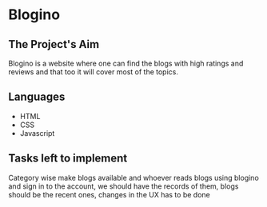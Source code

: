 # Blogino

## The Project's Aim

Blogino is a website where one can find the blogs with high ratings and reviews and that too it will cover most of the topics.

## Languages

- HTML
- CSS
- Javascript

## Tasks left to implement

Category wise make blogs available and whoever reads blogs using blogino and sign in to the account, we should have the records of them, blogs should be the recent ones, changes in the UX has to be done


